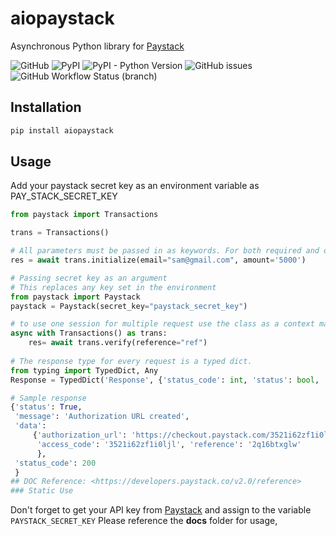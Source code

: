 # aiopaystack


Asynchronous Python library for [Paystack](https://paystack.com/)

![GitHub](https://img.shields.io/github/license/ichinga-samuel/aiopaystack)
![PyPI](https://img.shields.io/pypi/v/aiopaystack)
![PyPI - Python Version](https://img.shields.io/pypi/pyversions/aiopaystack)
![GitHub issues](https://img.shields.io/github/issues/ichinga-samuel/aiopaystack)
![GitHub Workflow Status (branch)](https://img.shields.io/github/workflow/status/ichinga-samuel/aiopaystack/master/master)
## Installation
```bash
pip install aiopaystack
```

## Usage
Add your paystack secret key as an environment variable as PAY_STACK_SECRET_KEY
```python
from paystack import Transactions

trans = Transactions()

# All parameters must be passed in as keywords. For both required and optional arguments.
res = await trans.initialize(email="sam@gmail.com", amount='5000')

# Passing secret key as an argument
# This replaces any key set in the environment
from paystack import Paystack
paystack = Paystack(secret_key="paystack_secret_key")

# to use one session for multiple request use the class as a context manager
async with Transactions() as trans:
    res= await trans.verify(reference="ref")
    
# The response type for every request is a typed dict.
from typing import TypedDict, Any
Response = TypedDict('Response', {'status_code': int, 'status': bool, 'message': str, 'data': dict | Any})

# Sample response
{'status': True,
 'message': 'Authorization URL created',
 'data': 
     {'authorization_url': 'https://checkout.paystack.com/3521i62zf1i0ljl',
      'access_code': '3521i62zf1i0ljl', 'reference': '2q16btxglw'
      },
 'status_code': 200
 }
## DOC Reference: <https://developers.paystack.co/v2.0/reference>
### Static Use
```
Don't forget to get your API key from [Paystack](https://paystack.com/) and assign to the variable `PAYSTACK_SECRET_KEY`
Please reference the **docs** folder for usage,
